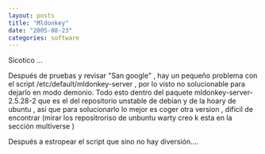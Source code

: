 ```yaml
---
layout: posts
title: "Mldonkey"
date: "2005-08-23"
categories: software
---
```


Sicotico ...

Después de pruebas y revisar "San google" , hay un pequeño problema con el script /etc/default/mldonkey-server , por lo visto no solucionable para dejarlo en modo demonio. Todo esto dentro del paquete mldonkey-server-2.5.28-2 que es el del repositorio unstable de debian y de la hoary de ubuntu , asi que para solucionarlo lo mejor es coger otra version , difícil de encontrar (mirar los repositroriso de unbuntu warty creo k esta en la sección multiverse )

Después a estropear el script que sino no hay diversión....
